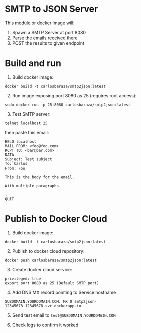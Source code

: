 # SMTP to JSON Server

This module or docker image will:
1. Spawn a SMTP Server at port 8080
2. Parse the emails received there
3. POST the results to given endpoint

# Build and run
1. Build docker image:
```
docker build -t carlosbaraza/smtp2json:latest .
```

2. Run image exposing port 8080 as 25 (requires root access):
```
sudo docker run -p 25:8080 carlosbaraza/smtp2json:latest
```

3. Test SMTP server:
```
telnet localhost 25
```

then paste this email:
```
HELO localhost
MAIL FROM: <foo@foo.com>
RCPT TO: <bar@bar.com>
DATA
Subject: Test subject
To: Carlos
From: Foo

This is the body for the email.

With multiple paragraphs.

.
QUIT
```

# Publish to Docker Cloud

1. Build docker image:
```
docker build -t carlosbaraza/smtp2json:latest .
```

2. Publish to docker cloud repository:
```
docker push carlosbaraza/smtp2json:latest
```

3. Create docker cloud service:
```
privileged: true
export port 8080 as 25 (Default SMTP port)
```

4. Add DNS MX record pointing to Service hostname
```
SUBDOMAIN.YOURDOMAIN.COM. MX 0 smtp2json-12345678.12345678.svc.dockerapp.io
```

5. Send test email to `test@SUBDOMAIN.YOURDOMAIN.COM`

6. Check logs to confirm it worked
